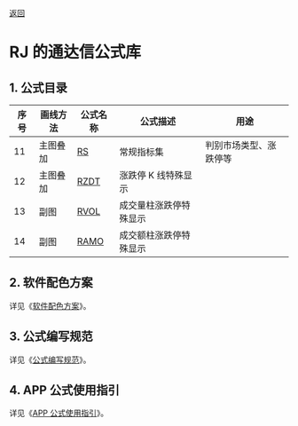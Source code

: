 [返回](../README.md)

# RJ 的通达信公式库

## 1. 公式目录

| 序号 | 画线方法 | 公式名称 | 公式描述   | 用途
|------|----------|----------|------------|------------------------
|   11 | 主图叠加 | [RS]     | 常规指标集 | 判别市场类型、涨跌停等
|   12 | 主图叠加 | [RZDT]   | 涨跌停 K 线特殊显示
|   13 | 副图     | [RVOL]   | 成交量柱涨跌停特殊显示
|   14 | 副图     | [RAMO]   | 成交额柱涨跌停特殊显示

[RS]: 11-RS-常规指标集.md
[RZDT]: 12-RZDT-涨跌停K线特殊显示.md
[RVOL]: 13-RVOL-成交量柱涨跌停特殊显示.md
[RAMO]: 14-RAMO-成交额柱涨跌停特殊显示.md

## 2. 软件配色方案

详见《[软件配色方案](01-软件配色方案.md)》。

## 3. 公式编写规范

详见《[公式编写规范](02-公式编写规范.md)》。

## 4. APP 公式使用指引

详见《[APP 公式使用指引](03-APP公式使用指引.md)》。